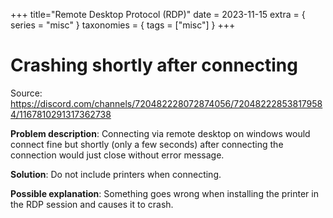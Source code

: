 +++
title="Remote Desktop Protocol (RDP)"
date = 2023-11-15
extra = { series = "misc" }
taxonomies = { tags = ["misc"] }
+++

# Crashing shortly after connecting

Source: <https://discord.com/channels/720482228072874056/720482228538179584/1167810291317362738>

**Problem description**: Connecting via remote desktop on windows would connect fine but shortly (only a few seconds) after connecting the connection would just close without error message.

**Solution**: Do not include printers when connecting.

**Possible explanation**: Something goes wrong when installing the printer in the RDP session and causes it to crash.
